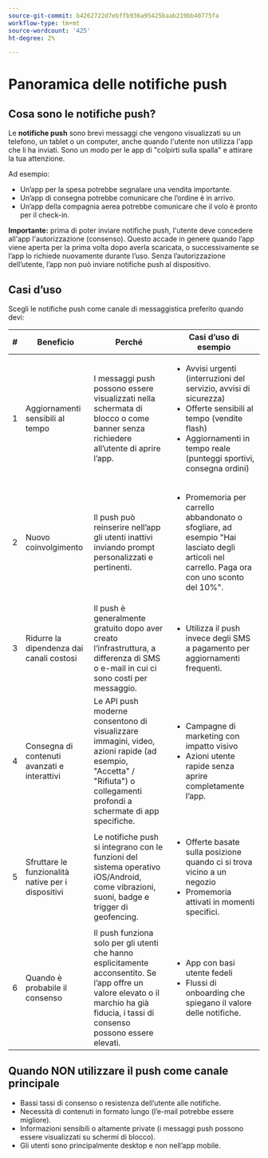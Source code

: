 ```yaml
---
source-git-commit: b4262722d7ebffb936a95425baab219bb40775fa
workflow-type: tm+mt
source-wordcount: '425'
ht-degree: 2%

---
```


# Panoramica delle notifiche push

## Cosa sono le notifiche push?

Le **notifiche push** sono brevi messaggi che vengono visualizzati su un telefono, un tablet o un computer, anche quando l&#39;utente non utilizza l&#39;app che li ha inviati. Sono un modo per le app di &quot;colpirti sulla spalla&quot; e attirare la tua attenzione.

Ad esempio:

* Un’app per la spesa potrebbe segnalare una vendita importante.
* Un’app di consegna potrebbe comunicare che l’ordine è in arrivo.
* Un’app della compagnia aerea potrebbe comunicare che il volo è pronto per il check-in.

**Importante:** prima di poter inviare notifiche push, l&#39;utente deve concedere all&#39;app l&#39;autorizzazione (consenso). Questo accade in genere quando l’app viene aperta per la prima volta dopo averla scaricata, o successivamente se l’app lo richiede nuovamente durante l’uso. Senza l’autorizzazione dell’utente, l’app non può inviare notifiche push al dispositivo.

## Casi d’uso

Scegli le notifiche push come canale di messaggistica preferito quando devi:

| # | Beneficio | Perché | Casi d’uso di esempio |
|---|---------|-----|-------------------|
| 1 | Aggiornamenti sensibili al tempo | I messaggi push possono essere visualizzati nella schermata di blocco o come banner senza richiedere all’utente di aprire l’app. | <ul><li> Avvisi urgenti (interruzioni del servizio, avvisi di sicurezza)</li><li>Offerte sensibili al tempo (vendite flash)</li><li> Aggiornamenti in tempo reale (punteggi sportivi, consegna ordini)</ul> |
| 2 | Nuovo coinvolgimento | Il push può reinserire nell’app gli utenti inattivi inviando prompt personalizzati e pertinenti. | <ul><li> Promemoria per carrello abbandonato o sfogliare, ad esempio &quot;Hai lasciato degli articoli nel carrello. Paga ora con uno sconto del 10%&quot;.</li></ul> |
| 3 | Ridurre la dipendenza dai canali costosi | Il push è generalmente gratuito dopo aver creato l’infrastruttura, a differenza di SMS o e-mail in cui ci sono costi per messaggio. | <ul><li> Utilizza il push invece degli SMS a pagamento per aggiornamenti frequenti.</li></ul> |
| 4 | Consegna di contenuti avanzati e interattivi | Le API push moderne consentono di visualizzare immagini, video, azioni rapide (ad esempio, &quot;Accetta&quot; / &quot;Rifiuta&quot;) o collegamenti profondi a schermate di app specifiche. | <ul><li>Campagne di marketing con impatto visivo</li><li>Azioni utente rapide senza aprire completamente l’app.</li></ul> |
| 5 | Sfruttare le funzionalità native per i dispositivi | Le notifiche push si integrano con le funzioni del sistema operativo iOS/Android, come vibrazioni, suoni, badge e trigger di geofencing. | <ul><li> Offerte basate sulla posizione quando ci si trova vicino a un negozio</li><li> Promemoria attivati in momenti specifici.</li></ul> |
| 6 | Quando è probabile il consenso | Il push funziona solo per gli utenti che hanno esplicitamente acconsentito. Se l’app offre un valore elevato o il marchio ha già fiducia, i tassi di consenso possono essere elevati. | <ul><li> App con basi utente fedeli</li><li> Flussi di onboarding che spiegano il valore delle notifiche.</li></ul> |

## Quando NON utilizzare il push come canale principale

* Bassi tassi di consenso o resistenza dell’utente alle notifiche.
* Necessità di contenuti in formato lungo (l’e-mail potrebbe essere migliore).
* Informazioni sensibili o altamente private (i messaggi push possono essere visualizzati su schermi di blocco).
* Gli utenti sono principalmente desktop e non nell’app mobile.
